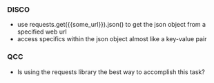 ### DISCO

* use requests.get({{some_url}}).json() to get the json object from a specified web url
* access specifics within the json object almost like a key-value pair

### QCC

* Is using the requests library the best way to accomplish this task?